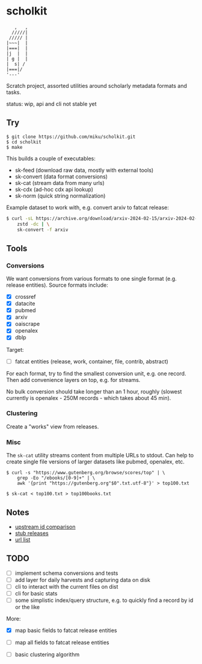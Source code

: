 # scholkit

```
   ,   ,
  /////|
 ///// |
|~~~|  |
|===|  |
|j  |  |
| g |  |
|  s| /
|===|/
'---'
```

Scratch project, assorted utilities around scholarly metadata formats and tasks.

status: wip, api and cli not stable yet

## Try

```
$ git clone https://github.com/miku/scholkit.git
$ cd scholkit
$ make
```

This builds a couple of executables:

* sk-feed (download raw data, mostly with external tools)
* sk-convert (data format conversions)
* sk-cat (stream data from many urls)
* sk-cdx (ad-hoc cdx api lookup)
* sk-norm (quick string normalization)

Example dataset to work with, e.g. convert arxiv to fatcat release:

```sh
$ curl -sL https://archive.org/download/arxiv-2024-02-15/arxiv-2024-02-15.xml.zst | \
    zstd -dc | \
    sk-convert -f arxiv
```

## Tools

### Conversions

We want conversions from various formats to one single format (e.g. release
entities). Source formats include:

* [x] crossref
* [x] datacite
* [x] pubmed
* [x] arxiv
* [x] oaiscrape
* [x] openalex
* [x] dblp

Target:

* [ ] fatcat entities (release, work, container, file, contrib, abstract)

For each format, try to find the smallest conversion unit, e.g. one record.
Then add convenience layers on top, e.g. for streams.

No bulk conversion should take longer than an 1 hour, roughly (slowest
currently is openalex - 250M records - which takes about 45 min).

### Clustering

Create a "works" view from releases.

### Misc

The `sk-cat` utility streams content from multiple URLs to stdout. Can help
to create single file versions of larger datasets like pubmed, openalex, etc.

```
$ curl -s "https://www.gutenberg.org/browse/scores/top" | \
    grep -Eo "/ebooks/[0-9]+" | \
    awk '{print "https://gutenberg.org"$0".txt.utf-8"}' > top100.txt

$ sk-cat < top100.txt > top100books.txt
```

## Notes

* [upstream id comparison](notes/2024-02-09-upstream-ids.md)
* [stub releases](notes/2024-03-15-first-stub-releases.md)
* [url list](notes/2024-03-27-url-list.md)

## TODO

* [ ] implement schema conversions and tests
* [ ] add layer for daily harvests and capturing data on disk
* [ ] cli to interact with the current files on dist
* [ ] cli for basic stats
* [ ] some simplistic index/query structure, e.g. to quickly find a record by id or the like

More:

* [x] map basic fields to fatcat release entities
* [ ] map all fields to fatcat release entities
* [ ] basic clustering algorithm

